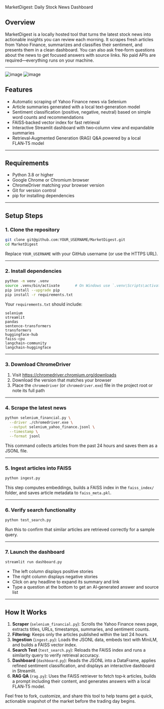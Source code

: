 MarketDigest: Daily Stock News Dashboard

## Overview

MarketDigest is a locally hosted tool that turns the latest stock news into actionable insights you can review each morning. It scrapes fresh articles from Yahoo Finance, summarizes and classifies their sentiment, and presents them in a clean dashboard. You can also ask free‑form questions about the news to get focused answers with source links. No paid APIs are required—everything runs on your machine.

---
![image](https://github.com/user-attachments/assets/427d118f-8f9f-4dfa-b610-b9d56cbd6cbb)
![image](https://github.com/user-attachments/assets/238e367e-95fd-4546-875f-b663265b3489)


## Features

- Automatic scraping of Yahoo Finance news via Selenium
- Article summaries generated with a local text‑generation model
- Sentiment classification (positive, negative, neutral) based on simple word counts and recommendations
- FAISS‑backed vector index for fast retrieval
- Interactive Streamlit dashboard with two‑column view and expandable summaries
- Retrieval‑Augmented Generation (RAG) Q&A powered by a local FLAN‑T5 model

---

## Requirements

- Python 3.8 or higher
- Google Chrome or Chromium browser
- ChromeDriver matching your browser version
- Git for version control
- pip for installing dependencies

---

## Setup Steps

### 1. Clone the repository

```bash
git clone git@github.com:YOUR_USERNAME/MarketDigest.git
cd MarketDigest
```

Replace `YOUR_USERNAME` with your GitHub username (or use the HTTPS URL).

---

### 2. Install dependencies

```bash
python -m venv .venv
source .venv/bin/activate       # On Windows use `.venv\Scripts\activate`
pip install --upgrade pip
pip install -r requirements.txt
```

Your `requirements.txt` should include:
```
selenium
streamlit
pandas
sentence-transformers
transformers
huggingface-hub
faiss-cpu
langchain-community
langchain-huggingface
```

---

### 3. Download ChromeDriver

1. Visit https://chromedriver.chromium.org/downloads  
2. Download the version that matches your browser  
3. Place the `chromedriver` (or `chromedriver.exe`) file in the project root or note its full path

---

### 4. Scrape the latest news

```bash
python selenium_financial.py \
  --driver ./chromedriver.exe \
  --output selenium_yahoo_finance.jsonl \
  --timestamp \
  --format jsonl
```

This command collects articles from the past 24 hours and saves them as a JSONL file.

---

### 5. Ingest articles into FAISS

```bash
python ingest.py
```

This step computes embeddings, builds a FAISS index in the `faiss_index/` folder, and saves article metadata to `faiss_meta.pkl`.

---

### 6. Verify search functionality

```bash
python test_search.py
```

Run this to confirm that similar articles are retrieved correctly for a sample query.

---

### 7. Launch the dashboard

```bash
streamlit run dashboard.py
```

- The left column displays positive stories  
- The right column displays negative stories  
- Click on any headline to expand its summary and link  
- Type a question at the bottom to get an AI‑generated answer and source list

---

## How It Works

1. **Scraper** (`selenium_financial.py`): Scrolls the Yahoo Finance news page, extracts titles, URLs, timestamps, summaries, and sentiment counts.  
2. **Filtering**: Keeps only the articles published within the last 24 hours.  
3. **Ingestion** (`ingest.py`): Loads the JSONL data, embeds text with MiniLM, and builds a FAISS vector index.  
4. **Search Test** (`test_search.py`): Reloads the FAISS index and runs a similarity query to verify retrieval accuracy.  
5. **Dashboard** (`dashboard.py`): Reads the JSONL into a DataFrame, applies refined sentiment classification, and displays an interactive dashboard in Streamlit.  
6. **RAG QA** (`rag.py`): Uses the FAISS retriever to fetch top‑k articles, builds a prompt including their content, and generates answers with a local FLAN‑T5 model.

Feel free to fork, customize, and share this tool to help teams get a quick, actionable snapshot of the market before the trading day begins.
